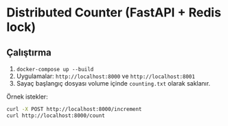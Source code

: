 # Distributed Counter (FastAPI + Redis lock)


## Çalıştırma


1. `docker-compose up --build`
2. Uygulamalar: `http://localhost:8000` ve `http://localhost:8001`
3. Sayaç başlangıç dosyası volume içinde `counting.txt` olarak saklanır.

Örnek istekler:


```bash
curl -X POST http://localhost:8000/increment
curl http://localhost:8000/count